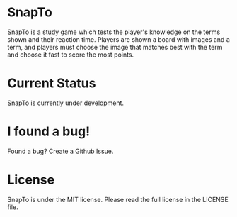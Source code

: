 # SnapTo
SnapTo is a study game which tests the player's knowledge on the terms shown and their reaction time.
Players are shown a board with images and a term, and players must choose the image that matches best with the term and choose it fast to score the most points.

# Current Status
SnapTo is currently under development.

# I found a bug!
Found a bug? Create a Github Issue.

# License
SnapTo is under the MIT license. Please read the full license in the LICENSE file.